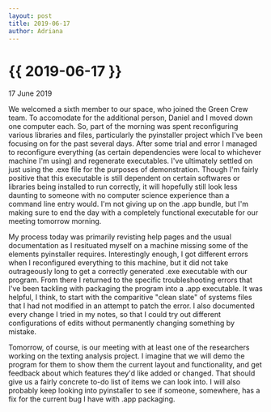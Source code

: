 ```yaml
---
layout: post
title: 2019-06-17
author: Adriana
---
```


{{ 2019-06-17 }}
================

<p class="meta">17 June 2019</p>

We welcomed a sixth member to our space, who joined the Green Crew team. To accomodate for the additional person, Daniel and I moved down one computer each. So, part of the morning was spent reconfiguring various libraries and files, particularly the pyinstaller project which I've been focusing on for the past several days. After some trial and error I managed to reconfigure everything (as certain dependencies were local to whichever machine I'm using) and regenerate executables. I've ultimately settled on just using the .exe file for the purposes of demonstration. Though I'm fairly positive that this executable is still dependent on certain softwares or libraries being installed to run correctly, it will hopefully still look less daunting to someone with no computer science experience than a command line entry would. I'm not giving up on the .app bundle, but I'm making sure to end the day with a completely functional executable for our meeting tomorrow morning. 

My process today was primarily revisting help pages and the usual documentation as I resituated myself on a machine missing some of the elements pyinstaller requires. Interestingly enough, I got different errors when I reconfigured everything to this machine, but it did not take outrageously long to get a correctly generated .exe executable with our program. From there I returned to the specific troubleshooting errors that I've been tackling with packaging the program into a .app executable. It was helpful, I think, to start with the comparitive "clean slate" of systems files that I had not modified in an attempt to patch the error. I also documented every change I tried in my notes, so that I could try out different configurations of edits without permanently changing something by mistake. 

Tomorrow, of course, is our meeting with at least one of the researchers working on the texting analysis project. I imagine that we will demo the program for them to show them the current layout and functionality, and get feedback about which features they'd like added or changed. That should give us a fairly concrete to-do list of items we can look into. I will also probably keep looking into pyinstaller to see if someone, somewhere, has a fix for the current bug I have with .app packaging.
